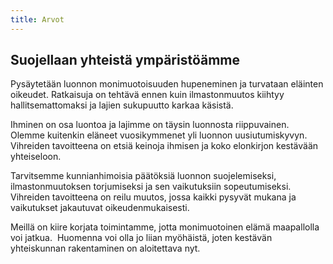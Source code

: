 ```yaml
---
title: Arvot
---
```

## Suojellaan yhteistä ympäris­töämme

Pysäytetään luonnon monimuotoisuuden hupeneminen ja turvataan eläinten oikeudet. Ratkaisuja on tehtävä ennen kuin ilmastonmuutos kiihtyy hallitsemattomaksi ja lajien sukupuutto karkaa käsistä.

Ihminen on osa luontoa ja lajimme on täysin luonnosta riippuvainen. Olemme kuitenkin eläneet vuosikymmenet yli luonnon uusiutumiskyvyn. Vihreiden tavoitteena on etsiä keinoja ihmisen ja koko elonkirjon kestävään yhteiseloon.

Tarvitsemme kunnianhimoisia päätöksiä luonnon suojelemiseksi, ilmastonmuutoksen torjumiseksi ja sen vaikutuksiin sopeutumiseksi. Vihreiden tavoitteena on reilu muutos, jossa kaikki pysyvät mukana ja vaikutukset jakautuvat oikeudenmukaisesti.

Meillä on kiire korjata toimintamme, jotta monimuotoinen elämä maapallolla voi jatkua.  Huomenna voi olla jo liian myöhäistä, joten kestävän yhteiskunnan rakentaminen on aloitettava nyt.